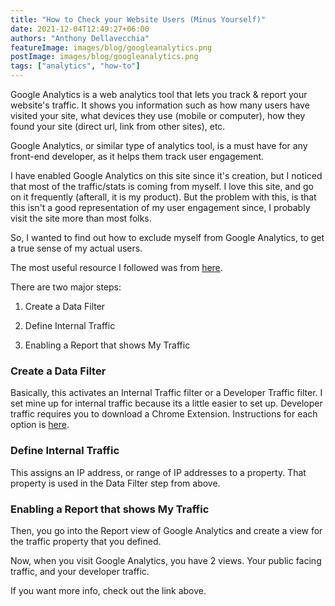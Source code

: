 ```yaml
---
title: "How to Check your Website Users (Minus Yourself)"
date: 2021-12-04T12:49:27+06:00
authors: "Anthony Dellavecchia"
featureImage: images/blog/googleanalytics.png
postImage: images/blog/googleanalytics.png
tags: ["analytics", "how-to"]
---
```


Google Analytics is a web analytics tool that lets you track & report your website's traffic. It shows you information such as how many users have visited your site, what devices they use (mobile or computer), how they found your site (direct url, link from other sites), etc.

Google Analytics, or similar type of analytics tool, is a must have for any front-end developer, as it helps them track user engagement.

I have enabled Google Analytics on this site since it's creation, but I noticed that most of the traffic/stats is coming from myself. I love this site, and go on it frequently (afterall, it is my product). But the problem with this, is that this isn't a good representation of my user engagement since, I probably visit the site more than most folks.

So, I wanted to find out how to exclude myself from Google Analytics, to get a true sense of my actual users.

The most useful resource I followed was from [here](https://www.optimizesmart.com/how-to-block-internal-traffic-in-ga4/).

There are two major steps:

1. Create a Data Filter

2. Define Internal Traffic

3. Enabling a Report that shows My Traffic

### Create a Data Filter

Basically, this activates an Internal Traffic filter or a Developer Traffic filter. I set mine up for internal traffic because its a little easier to set up. Developer traffic requires you to download a Chrome Extension. Instructions for each option is [here](https://support.google.com/analytics/answer/10108813).

### Define Internal Traffic

This assigns an IP address, or range of IP addresses to a property. That property is used in the Data Filter step from above.

### Enabling a Report that shows My Traffic

Then, you go into the Report view of Google Analytics and create a view for the traffic property that you defined.

Now, when you visit Google Analytics, you have 2 views. Your public facing traffic, and your developer traffic.

If you want more info, check out the link above.
